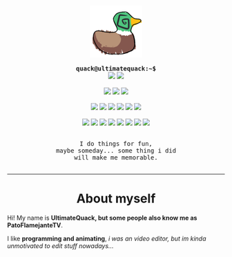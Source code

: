 <div align="center">
<p align="center">
  <img src="https://raw.githubusercontent.com/PatoFlamejanteTV/PatoFlamejanteTV/refs/heads/main/res/pato.png">
</p>
  <div align="center">
    <samp>
      <b>
        quack@ultimatequack:~$
      </b>
    </samp>
    <br>
    <img src="https://pride-badges.pony.workers.dev/static/v1?label=Pan&labelColor=%23555&stripeWidth=8&stripeColors=FF218C%2CFFD800%2C21B1FF">
    <img src="https://pride-badges.pony.workers.dev/static/v1?label=Demib&labelColor=%23555&stripeWidth=4&stripeColors=7F7F7F%2CC4C4C4%2C9DD7EA%2CFFFFFF%2C9DD7EA%2CC4C4C4%2C7F7F7F">
    <br><br>
    <img src="https://img.shields.io/badge/Windows%2010-%230079d5.svg?style=for-the-badge&logo=Windows%2010&logoColor=white">
    <img src="https://img.shields.io/badge/Android-3DDC84?style=for-the-badge&logo=android&logoColor=white">
    <img src="https://img.shields.io/badge/Linux-FCC624?style=for-the-badge&logo=linux&logoColor=black">
    <br><br>
    <img src="https://img.shields.io/badge/c%23-%23239120.svg?style=for-the-badge&logo=csharp&logoColor=white">
    <img src="https://img.shields.io/badge/lua-%232C2D72.svg?style=for-the-badge&logo=lua&logoColor=white">
    <img src="https://img.shields.io/badge/luau-%232C2D72.svg?style=for-the-badge&logo=lua&logoColor=white">
    <img src="https://img.shields.io/badge/bash_script-%23121011.svg?style=for-the-badge&logo=gnu-bash&logoColor=white">
    <img src="https://img.shields.io/badge/node.js-6DA55F?style=for-the-badge&logo=node.js&logoColor=white">
    <img src="https://img.shields.io/badge/Google%20Colab-%23F9A825.svg?style=for-the-badge&logo=googlecolab&logoColor=white">
    <br><br>
    <img src="https://img.shields.io/badge/Notepad++-90E59A.svg?style=for-the-badge&logo=notepad%2b%2b&logoColor=black">
    <img src="https://img.shields.io/badge/Visual%20Studio-5C2D91.svg?style=for-the-badge&logo=visual-studio&logoColor=white">
    <img src="https://img.shields.io/badge/Visual%20Studio%20Code-0078d7.svg?style=for-the-badge&logo=visual-studio-code&logoColor=white">
    <img src="https://img.shields.io/badge/Codesandbox-040404?style=for-the-badge&logo=codesandbox&logoColor=DBDBDB">
    <img src="https://img.shields.io/badge/ROBLOX Studio-4285F4?style=for-the-badge&logo=rstudio&logoColor=white">
    <img src="https://img.shields.io/badge/Audacity-0000CC?style=for-the-badge&logo=audacity&logoColor=white">
    <img src="https://img.shields.io/badge/Rider-000000.svg?style=for-the-badge&logo=Rider&logoColor=white&color=black&labelColor=crimson">
    <img src="https://img.shields.io/badge/Obsidian-%23483699.svg?style=for-the-badge&logo=obsidian&logoColor=white">
    <br><br>
  </div>
    <pre>
I do things for fun,
maybe someday... some thing i did
will make me memorable.
    </pre>
  </div>
<hr>
<div align="center">
  <h1>About myself</h1>
</div>
<div align="left">
  <p>Hi! My name is <b>UltimateQuack, but some people also know me as PatoFlamejanteTV</b>.</p>
  <p>I like <b>programming and animating</b>, <i>i was an video editor, but im kinda unmotivated to edit stuff nowadays...</i></p>
</div>
